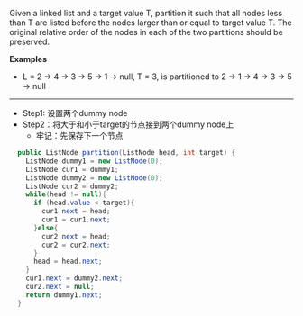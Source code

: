 Given a linked list and a target value T, partition it such that all nodes less than T are listed before the nodes larger than or equal to target value T. The original relative order of the nodes in each of the two partitions should be preserved.

**Examples**
- L = 2 -> 4 -> 3 -> 5 -> 1 -> null, T = 3, is partitioned to 2 -> 1 -> 4 -> 3 -> 5 -> null

***

- Step1: 设置两个dummy node
- Step2：将大于和小于target的节点接到两个dummy node上
	- 牢记：先保存下一个节点
```java
  public ListNode partition(ListNode head, int target) {
    ListNode dummy1 = new ListNode(0);
    ListNode cur1 = dummy1;
    ListNode dummy2 = new ListNode(0);
    ListNode cur2 = dummy2;
    while(head != null){
      if (head.value < target){
        cur1.next = head;
        cur1 = cur1.next;
      }else{
        cur2.next = head;
        cur2 = cur2.next;
      }
      head = head.next;
    }
    cur1.next = dummy2.next;
    cur2.next = null;
    return dummy1.next;
  }
```